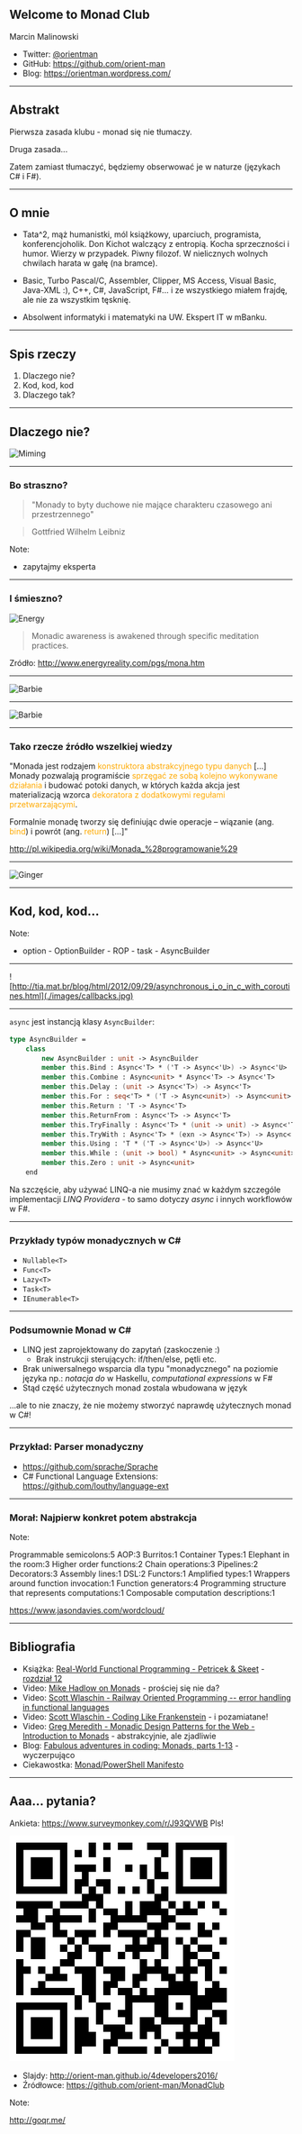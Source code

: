 ﻿## Welcome to Monad Club

Marcin Malinowski

- Twitter: [@orientman](https://twitter.com/orientman)
- GitHub: https://github.com/orient-man
- Blog: https://orientman.wordpress.com/

---

## Abstrakt

Pierwsza zasada klubu - monad się nie tłumaczy.

Druga zasada...

Zatem zamiast tłumaczyć, będziemy obserwować je w naturze (językach C# i F#).

---

## O mnie

- Tata^2, mąż humanistki, mól książkowy, uparciuch, programista, konferencjoholik.  Don Kichot walczący z entropią. Kocha sprzeczności i humor. Wierzy w przypadek. Piwny filozof. W nielicznych wolnych chwilach harata w gałę (na bramce).

- Basic, Turbo Pascal/C, Assembler, Clipper, MS Access, Visual Basic, Java-XML :), C++, C#, JavaScript, F#...  i ze wszystkiego miałem frajdę, ale nie za wszystkim tęsknię.

- Absolwent informatyki i matematyki na UW. Ekspert IT w mBanku.

***

## Spis rzeczy

1. Dlaczego nie?
2. Kod, kod, kod
3. Dlaczego tak?

***

## Dlaczego nie?

![Miming](./images/miming.jpg)

***

### Bo straszno?

<!-- .slide: data-background="./images/skull.png" -->

> "Monady to byty duchowe nie mające charakteru czasowego ani przestrzennego"

> Gottfried Wilhelm Leibniz

Note:
 - zapytajmy eksperta

***

### I śmieszno?

![Energy](./images/ego_monad.gif)

> Monadic awareness is awakened through specific meditation practices.

Zródło: http://www.energyreality.com/pgs/mona.htm

***

<!-- .slide: style="top: -100px !important;" -->
![Barbie](./images/barbie_monad.png)

***

<!-- .slide: style="top: -100px !important;" -->
![Barbie](./images/teoria_kategorii.png)

***

### Tako rzecze źródło wszelkiej wiedzy

"Monada jest rodzajem <font color="#fa0">konstruktora abstrakcyjnego typu danych</font> [...] Monady pozwalają programiście <font color="#fa0">sprzęgać ze sobą kolejno wykonywane działania</font> i budować potoki danych, w których każda akcja jest materializacją wzorca <font color="#fa0">dekoratora z dodatkowymi regułami przetwarzającymi</font>.

Formalnie monadę tworzy się definiując dwie operacje – wiązanie (ang. <font color="#fa0">bind</font>) i powrót (ang. <font color="#fa0">return</font>) [...]"

http://pl.wikipedia.org/wiki/Monada_%28programowanie%29

---

<!-- .slide: data-transition="convex" -->
![Ginger](./images/ginger.jpeg)

***

## Kod, kod, kod...

Note:
 - option - OptionBuilder - ROP - task - AsyncBuilder

---

![http://tia.mat.br/blog/html/2012/09/29/asynchronous_i_o_in_c_with_coroutines.html](./images/callbacks.jpg)

---

``async`` jest instancją klasy ``AsyncBuilder``:

```fsharp
type AsyncBuilder =
    class
        new AsyncBuilder : unit -> AsyncBuilder
        member this.Bind : Async<'T> * ('T -> Async<'U>) -> Async<'U>
        member this.Combine : Async<unit> * Async<'T> -> Async<'T>
        member this.Delay : (unit -> Async<'T>) -> Async<'T>
        member this.For : seq<'T> * ('T -> Async<unit>) -> Async<unit>
        member this.Return : 'T -> Async<'T>
        member this.ReturnFrom : Async<'T> -> Async<'T>
        member this.TryFinally : Async<'T> * (unit -> unit) -> Async<'T>
        member this.TryWith : Async<'T> * (exn -> Async<'T>) -> Async<'T>
        member this.Using : 'T * ('T -> Async<'U>) -> Async<'U>
        member this.While : (unit -> bool) * Async<unit> -> Async<unit>
        member this.Zero : unit -> Async<unit>
    end
```

<!-- .element: class="fragment" -->
Na szczęście, aby używać LINQ-a nie musimy znać w każdym szczególe implementacji _LINQ Providera_ - to samo dotyczy _async_ i innych workflowów w F#.

***

### Przykłady typów monadycznych w C# ###

- ``Nullable<T>``
- ``Func<T>``
- ``Lazy<T>``
- ``Task<T>``
- ``IEnumerable<T>``

---

### Podsumownie Monad w C# ###

- LINQ jest zaprojektowany do zapytań (zaskoczenie :)
    - Brak instrukcji sterujących: if/then/else, pętli etc.
- Brak uniwersalnego wsparcia dla typu "monadycznego" na poziomie języka np.: _notacja do_ w Haskellu, _computational expressions_ w F#
- Stąd część użytecznych monad zostala wbudowana w język

<!-- .element: class="fragment" -->
...ale to nie znaczy, że nie możemy stworzyć naprawdę użytecznych monad w C#!

---

### Przykład: Parser monadyczny

- https://github.com/sprache/Sprache
- C# Functional Language Extensions: https://github.com/louthy/language-ext

***

<!-- .slide: data-background="./images/wordle.png" style="top: -50px !important;" -->

### Morał: Najpierw konkret potem abstrakcja

Note:

Programmable semicolons:5
AOP:3
Burritos:1
Container Types:1
Elephant in the room:3
Higher order functions:2
Chain operations:3
Pipelines:2
Decorators:3
Assembly lines:1
DSL:2
Functors:1
Amplified types:1
Wrappers around function invocation:1
Function generators:4
Programming structure that represents computations:1
Composable computation descriptions:1

https://www.jasondavies.com/wordcloud/

***

## Bibliografia

- Książka: [Real-World Functional Programming - Petricek & Skeet](http://www.amazon.com/Real-World-Functional-Programming-With-Examples/dp/1933988924) - [rozdział 12](http://www.manning.com/petricek/SampleChapter12.pdf)
- Video: [Mike Hadlow on Monads](http://vimeo.com/21705972) - prościej się nie da?
- Video: [Scott Wlaschin - Railway Oriented Programming -- error handling in functional languages](http://vimeo.com/97344498)
- Video: [Scott Wlaschin - Coding Like Frankenstein](https://vimeo.com/142347199) - i pozamiatane!
- Video: [Greg Meredith - Monadic Design Patterns for the Web - Introduction to Monads](http://channel9.msdn.com/Series/C9-Lectures-Greg-Meredith-Monadic-Design-Patterns-for-the-Web/C9-Lectures-Greg-Meredith-Monadic-Design-Patterns-for-the-Web-Introduction-to-Monads) - abstrakcyjnie, ale zjadliwie
- Blog: [Fabulous adventures in coding: Monads, parts 1-13](http://ericlippert.com/category/monads/) - wyczerpująco
- Ciekawostka: [Monad/PowerShell Manifesto](http://www.jsnover.com/Docs/MonadManifesto.pdf)

***

## Aaa... pytania?

Ankieta: https://www.surveymonkey.com/r/J93QVWB Pls!

![Ankieta QR Code](./images/ankieta-qrcode.png)

- Slajdy: http://orient-man.github.io/4developers2016/
- Źródłowce: https://github.com/orient-man/MonadClub

Note:

http://goqr.me/

